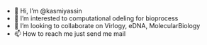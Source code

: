 - 👋 Hi, I’m @kasmiyassin
- 👀 I’m interested to computational odeling for bioprocess
- 💞️ I’m looking to collaborate on Virlogy, eDNA, MolecularBiology
- 📫 How to reach me just send me mail

<!---
kasmiyassin/kasmiyassin is a ✨ special ✨ repository because its `README.md` (this file) appears on your GitHub profile.
You can click the Preview link to take a look at your changes.
--->
